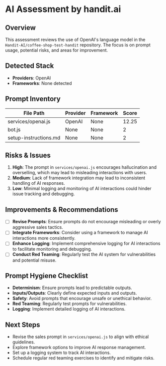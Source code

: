 # AI Assessment by handit.ai

## Overview
This assessment reviews the use of OpenAI's language model in the `Handit-AI/coffee-shop-test-handit` repository. The focus is on prompt usage, potential risks, and areas for improvement.

## Detected Stack
- **Providers**: OpenAI
- **Frameworks**: None detected

## Prompt Inventory
| File Path           | Provider | Framework | Score |
|---------------------|----------|-----------|-------|
| services/openai.js  | OpenAI   | None      | 12.25 |
| bot.js              | None     | None      | 2     |
| setup-instructions.md | None   | None      | 2     |

## Risks & Issues
1. **High**: The prompt in `services/openai.js` encourages hallucination and overselling, which may lead to misleading interactions with users.
2. **Medium**: Lack of framework integration may lead to inconsistent handling of AI responses.
3. **Low**: Minimal logging and monitoring of AI interactions could hinder issue tracking and debugging.

## Improvements & Recommendations
- [ ] **Revise Prompts**: Ensure prompts do not encourage misleading or overly aggressive sales tactics.
- [ ] **Integrate Frameworks**: Consider using a framework to manage AI interactions more consistently.
- [ ] **Enhance Logging**: Implement comprehensive logging for AI interactions to facilitate monitoring and debugging.
- [ ] **Conduct Red Teaming**: Regularly test the AI system for vulnerabilities and potential misuse.

## Prompt Hygiene Checklist
- **Determinism**: Ensure prompts lead to predictable outputs.
- **Inputs/Outputs**: Clearly define expected inputs and outputs.
- **Safety**: Avoid prompts that encourage unsafe or unethical behavior.
- **Red Teaming**: Regularly test prompts for vulnerabilities.
- **Logging**: Implement detailed logging of AI interactions.

## Next Steps
- Revise the sales prompt in `services/openai.js` to align with ethical guidelines.
- Explore framework options to improve AI response management.
- Set up a logging system to track AI interactions.
- Schedule regular red teaming exercises to identify and mitigate risks.